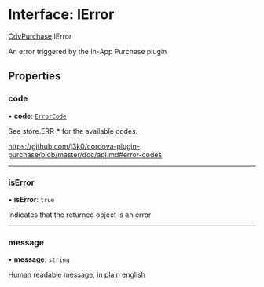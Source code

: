 # Interface: IError

[CdvPurchase](../modules/CdvPurchase.md).IError

An error triggered by the In-App Purchase plugin

## Properties

### code

• **code**: [`ErrorCode`](../enums/CdvPurchase.ErrorCode.md)

See store.ERR_* for the available codes.

https://github.com/j3k0/cordova-plugin-purchase/blob/master/doc/api.md#error-codes

___

### isError

• **isError**: ``true``

Indicates that the returned object is an error

___

### message

• **message**: `string`

Human readable message, in plain english
